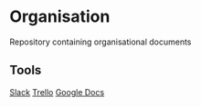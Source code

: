 # Organisation
Repository containing organisational documents

## Tools
[Slack](https://teamhtbr.slack.com)
[Trello](https://trello.com/b/agH3mQkX/bloeddonatie)
[Google Docs](https://drive.google.com/drive/folders/0B3HVNv1kYLxKTFZiZmpFZC0xTWc?usp=sharing)

